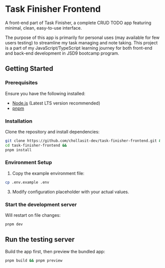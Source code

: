 # Task Finisher Frontend

A front-end part of Task Finisher, a complete CRUD TODO app featuring minimal,
clean, easy-to-use interface.

The purpose of this app is primarily for personal uses (may available for few
users testing) to streamline my task managing and note taking. This project is a
part of my JavaScript/TypeScript learning journey for both front-end and
back-end development in JSD9 bootcamp program.

## Getting Started

### Prerequisites

Ensure you have the following installed:

- [Node.js](https://nodejs.org/) (Latest LTS version recommended)
- [pnpm](https://pnpm.io/)

### Installation

Clone the repository and install dependencies:

```sh
git clone https://github.com/chollasit-dev/task-finisher-frontend.git &&
cd task-finisher-frontend &&
pnpm install
```

### Environment Setup

1. Copy the example environment file:

```sh
cp .env.example .env
```

3. Modify configuration placeholder with your actual values.

### Start the development server

Will restart on file changes:

```sh
pnpm dev
```

## Run the testing server

Build the app first, then preview the bundled app:

```sh
pnpm build && pnpm preview
```

